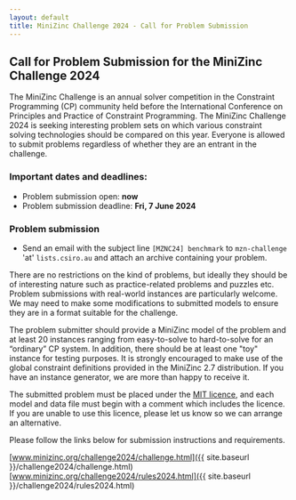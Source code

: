 ```yaml
---
layout: default
title: MiniZinc Challenge 2024 - Call for Problem Submission
---
```


## Call for Problem Submission for the MiniZinc Challenge 2024

The MiniZinc Challenge is an annual solver competition in the Constraint Programming (CP) community
held before the International Conference on Principles and Practice of Constraint Programming. 
The MiniZinc Challenge 2024 is seeking interesting problem sets on which various constraint solving 
technologies should be compared on this year. Everyone is allowed to submit problems regardless of 
whether they are an entrant in the challenge.

### Important dates and deadlines:

*   Problem submission open: **now**
*   Problem submission deadline: **Fri, 7 June 2024**

### Problem submission

*   Send an email with the subject line `[MZNC24] benchmark` to `mzn-challenge` 'at' `lists.csiro.au` and attach an
    archive containing your problem.

There are no restrictions on the kind of problems, but ideally they should be of interesting nature
such as practice-related problems and puzzles etc. Problem submissions with real-world instances are
particularly welcome. We may need to make some modifications to submitted models to ensure they
are in a format suitable for the challenge.

The problem submitter should provide a MiniZinc model of the problem and at least 20 instances ranging
from easy-to-solve to hard-to-solve for an “ordinary” CP system. In addition, there should be at
least one "toy" instance for testing purposes. It is strongly encouraged to make use of the global
constraint definitions provided in the MiniZinc 2.7 distribution. If you have an instance generator,
we are more than happy to receive it.

The submitted problem must be placed under the
[MIT licence](https://opensource.org/licenses/MIT), and each model and data file must begin with a
comment which includes the licence. If you are unable to use this licence, please let us know so
we can arrange an alternative.

Please follow the links below for submission instructions and
requirements.

[www.minizinc.org/challenge2024/challenge.html]({{ site.baseurl }}/challenge2024/challenge.html)  
[www.minizinc.org/challenge2024/rules2024.html]({{ site.baseurl }}/challenge2024/rules2024.html)
